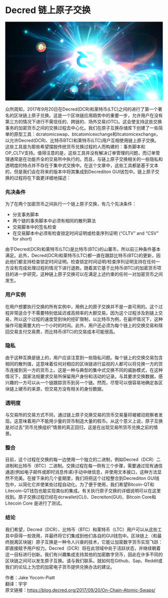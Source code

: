 # Decred 链上原子交换

![decred](img/dcr_as/dcr_as.jpg)

众所周知，2017年9月20日在Decred(DCR)和莱特币(LTC)之间的进行了第一个著名的区块链上原子兑换。这是一个区块链应用趋势中的重要一步，允许用户在没有第三方的情况下进行不需信任的、跨链的、场外交易(OTC)。这会使支持这些交换事务的加密货币之间的交换过程去中心化。我们在原子互换存储库下创建了一些简单的原型工具：dcratomicswap、btcatomicexchange和ltcatomicexchange，以允许Decred(DCR)、比特币BTC)和莱特币(LTC)用户互相使用链上原子交换。这些工具是为那些希望摆脱传统货币兑换过程的人而构建的：事务脚本和OP_CLTV支持。值得注意的是，这些工具并没有解决订单管理的问题，而订单管理通常是在功能齐全的交易所中执行的。而且，与链上原子交换相关的一些隐私和透明度的特点并不存在于集中式交换中。在这个文章中，这些工具都是基于文本的，但是我们会在将来的版本中将其集成到Decrediton GUI钱包中。链上原子交换的过程将在下面更详细地描述：

### 先决条件

为了在两个加密货币之间执行一个链上原子交换，有几个先决条件：
* 分支事务脚本
* 两个链的事务脚本中必须有相同的散列算法
* 交易脚本中的签名检查
* 在交易脚本中必须有检查锁定时间证明或检查序列证明 (“CLTV” and “CSV” for short)


由于Decred(DCR)和莱特币(LTC)是比特币(BTC)的山寨币，所以前三种条件基本满足。此外，Decred(DCR)和莱特币(LTC)都一直在跟踪比特币(BTC)的更新，因此他们都支持检查锁定时间证明。检查锁定时间证明/检查序列证明支持在任何一方没有完成处理过程的情况下进行退款。随着其它基于比特币(BTC)的加密货币项目的进一步研究，这种链上原子交换可以在满足上述约束的任何一对加密货币之间发生。

### 用户实例

在用户想要执行交换的所有实例中，用例上的原子交换并不是一直可用的。这个过程非常适合于不需要特别低延迟或高频率的大额交易。因为这个过程涉及到链上交易，所以这个过程的速度受到块的挖矿限制，以比特币为例，在最坏情况下，这种操作可能需要大约一个小时的时间。此外，用户还必须为每个链上的交换交易和赎回交易支付交易费，而比特币(BTC)的交易成本可能很高。

### 隐私

由于这种互换是链上的，用户应该注意到一些隐私问题。每个链上的交换交易包含相同的散列值，这意味着任何对相应的区块链进行监视的人都可以将兑换一方的货币连接到另一方的货币上。这是一种与典型的集中式交换不同的威胁模式，在这种情况下，国家法规要求交易所保留用户身份和活动的记录。与其要求交换数据，感兴趣的一方可以从一个链跟踪货币到另一个链。然而，尽管可以很容易地确定各区块链上硬币的来源，但交易方没有相关的身份数据。

### 透明度

与交易所的交易方式不同，通过链上原子兑换交易的货币交易量将被被动观察者发现。这意味着用户不能用少量的货币制造大量的假币。从这个意义上说，原子互换是对过去“货币兑换组织”情景的真正回归，这是在出现交易所货币兑换之前的情景。

### 整合

目前，这个过程在交换的每一边使用一个独立的二进制，例如Decred（DCR）二进制和比特币（BTC）二进制。交换过程在每一侧有三个步骤，需要通过现有通信通道(例如电子邮件或即时消息传递)手动中继信息，并使用文本接口，这种方法显然不完美。在接下来的几个星期里，我们将把这个过程整合到Decrediton GUI钱包中，以简化它并使某些过程自动化。为了便于使用，我们希望Bitcoin-QT和Litecoin-QT钱包也能实现类似的集成。有关执行原子交换的详细说明可以在这里找到。原子交换过程已经在dcrwallet(CLI)、Decreiton(GUI)、Bitcoin Core和Litecoin Core 是进行了测试。

### 结论

我们希望，Decred（DCR）、比特币（BTC）和莱特币（LTC）用户可以从这些工具中获得一些效用，并最终将它们集成到他们各自的GUI钱包中。区块链上（和最终脱离区块链）原子互换是一种令人兴奋的技术，它能让加密数字货币实现飞跃：即直接赋予用户权力。Decred（DCR）将在此领域中处于活跃状态，并继续朝着这一目标进行创新。我们有兴趣集成支持其他的加密数字货币，因此在许多不同的区块链之间可以发生原子互换。请与我们联系，就如何在Github、Sap、Reddit或我们的论坛上为您的加密电子货币提供兑换办法的建议。

作者：Jake Yocom-Piatt  
翻译：宇宇  
原文链接：https://blog.decred.org/2017/09/20/On-Chain-Atomic-Swaps/

